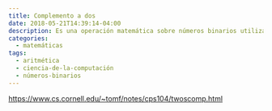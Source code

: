 ```yaml
---
title: Complemento a dos
date: 2018-05-21T14:39:14-04:00
description: Es una operación matemática sobre números binarios utilizada mayormente para la representación de números enteros en las computadoras.
categories:
  - matemáticas
tags:
  - aritmética
  - ciencia-de-la-computación
  - números-binarios
---
```


https://www.cs.cornell.edu/~tomf/notes/cps104/twoscomp.html
